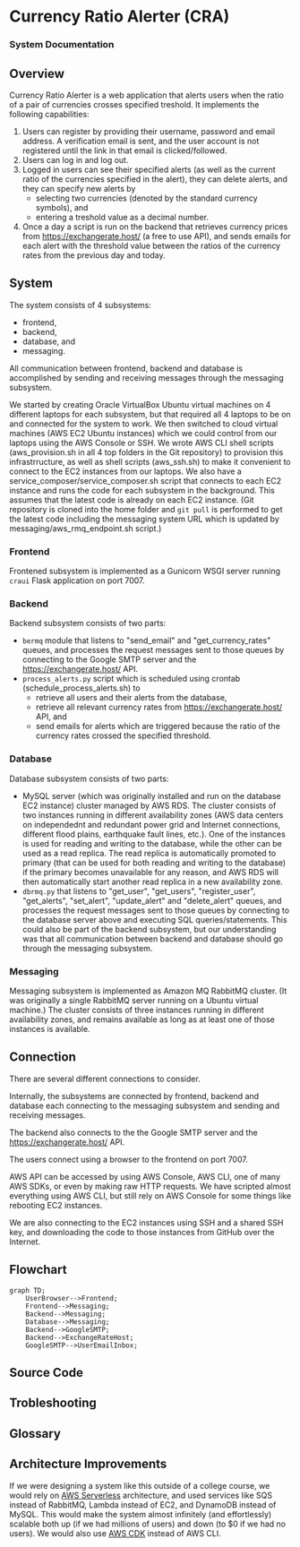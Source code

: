 # Currency Ratio Alerter (CRA)
### System Documentation

## Overview
Currency Ratio Alerter is a web application that alerts users when the ratio of a pair of currencies crosses specified treshold. It implements the following capabilities:
1. Users can register by providing their username, password and email address. A verification email is sent, and the user account is not registered until the link in that email is clicked/followed.
2. Users can log in and log out.
3. Logged in users can see their specified alerts (as well as the current ratio of the currencies specified in the alert), they can delete alerts, and they can specify new alerts by
    - selecting two currencies (denoted by the standard currency symbols), and
    - entering a treshold value as a decimal number.
4. Once a day a script is run on the backend that retrieves currency prices from https://exchangerate.host/ (a free to use API), and sends emails for each alert with the threshold value between the ratios of the currency rates from the previous day and today.

## System
The system consists of 4 subsystems:
- frontend,
- backend,
- database, and
- messaging.

All communication between frontend, backend and database is accomplished by sending and receiving messages through the messaging subsystem.

We started by creating Oracle VirtualBox Ubuntu virtual machines on 4 different laptops for each subsystem, but that required all 4 laptops to be on and connected for the system to work. We then switched to cloud virtual machines (AWS EC2 Ubuntu instances) which we could control from our laptops using the AWS Console or SSH. We wrote AWS CLI shell scripts (aws_provision.sh in all 4 top folders in the Git repository) to provision this infrastrructure, as well as shell scripts (aws_ssh.sh) to make it convenient to connect to the EC2 instances from our laptops. We also have a service_composer/service_composer.sh script that connects to each EC2 instance and runs the code for each subsystem in the background. This assumes that the latest code is already on each EC2 instance. (Git repository is cloned into the home folder and `git pull` is performed to get the latest code including the messaging system URL which is updated by messaging/aws_rmq_endpoint.sh script.)

### Frontend
Frontened subsystem is implemented as a Gunicorn WSGI server running `craui` Flask application on port 7007.

### Backend
Backend subsystem consists of two parts:
- `bermq` module that listens to "send_email" and "get_currency_rates" queues, and processes the request messages sent to those queues by connecting to the Google SMTP server and the https://exchangerate.host/ API.
- `process_alerts.py` script which is scheduled using crontab (schedule_process_alerts.sh) to
    - retrieve all users and their alerts from the database,
    - retrieve all relevant currency rates from https://exchangerate.host/ API, and
    - send emails for alerts which are triggered because the ratio of the currency rates crossed the specified threshold.

### Database
Database subsystem consists of two parts:
- MySQL server (which was originally installed and run on the database EC2 instance) cluster managed by AWS RDS. The cluster consists of two instances running in different availability zones (AWS data centers on independednt and redundant power grid and Internet connections, different flood plains, earthquake fault lines, etc.). One of the instances is used for reading and writing to the database, while the other can be used as a read replica. The read replica is automatically promoted to primary (that can be used for both reading and writing to the database) if the primary becomes unavailable for any reason, and AWS RDS will then automatically start another read replica in a new availability zone.
- `dbrmq.py` that listens to "get_user", "get_users", "register_user", "get_alerts", "set_alert", "update_alert" and "delete_alert" queues, and processes the request messages sent to those queues by connecting to the database server above and executing SQL queries/statements. This could also be part of the backend subsystem, but our understanding was that all communication between backend and database should go through the messaging subsystem.

### Messaging
Messaging subsystem is implemented as Amazon MQ RabbitMQ cluster. (It was originally a single RabbitMQ server running on a Ubuntu virtual machine.) The cluster consists of three instances running in different availability zones, and remains available as long as at least one of those instances is available.

## Connection
There are several different connections to consider.

Internally, the subsystems are connected by frontend, backend and database each connecting to the messaging subsystem and sending and receiving messages.

The backend also connects to the the Google SMTP server and the https://exchangerate.host/ API.

The users connect using a browser to the frontend on port 7007.

AWS API can be accessed by using AWS Console, AWS CLI, one of many AWS SDKs, or even by making raw HTTP requests. We have scripted almost everything using AWS CLI, but still rely on AWS Console for some things like rebooting EC2 instances.

We are also connecting to the EC2 instances using SSH and a shared SSH key, and downloading the code to those instances from GitHub over the Internet.

## Flowchart

```mermaid
graph TD;
    UserBrowser-->Frontend;
    Frontend-->Messaging;
    Backend-->Messaging;
    Database-->Messaging;
    Backend-->GoogleSMTP;
    Backend-->ExchangeRateHost;
    GoogleSMTP-->UserEmailInbox;
```

## Source Code

## Trobleshooting

## Glossary

## Architecture Improvements
If we were designing a system like this outside of a college course, we would rely on [AWS Serverless](https://aws.amazon.com/serverless/) architecture, and used services like SQS instead of RabbitMQ, Lambda instead of EC2, and DynamoDB instead of MySQL. This would make the system almost infinitely (and effortlessly) scalable both up (if we had millions of users) and down (to $0 if we had no users). We would also use [AWS CDK](https://aws.amazon.com/cdk/) instead of AWS CLI.
